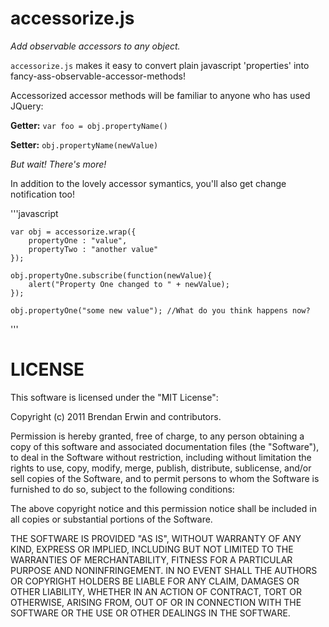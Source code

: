 accessorize.js
==============
_Add observable accessors to any object._

`accessorize.js` makes it easy to convert plain javascript 'properties'
into fancy-ass-observable-accessor-methods!

Accessorized accessor methods will be familiar to anyone who has used
JQuery:

**Getter:** `var foo = obj.propertyName()`

**Setter:** `obj.propertyName(newValue)`


_But wait! There's more!_

In addition to the lovely accessor symantics, you'll also get change
notification too!

'''javascript

    var obj = accessorize.wrap({
        propertyOne : "value",
        propertyTwo : "another value"
    });

    obj.propertyOne.subscribe(function(newValue){
        alert("Property One changed to " + newValue);
    });

    obj.propertyOne("some new value"); //What do you think happens now?

'''



LICENSE
=======
This software is licensed under the "MIT License":

Copyright (c) 2011 Brendan Erwin and contributors.

Permission is hereby granted, free of charge, to any person obtaining a copy
of this software and associated documentation files (the "Software"), to deal
in the Software without restriction, including without limitation the rights
to use, copy, modify, merge, publish, distribute, sublicense, and/or sell
copies of the Software, and to permit persons to whom the Software is
furnished to do so, subject to the following conditions:

The above copyright notice and this permission notice shall be included in
all copies or substantial portions of the Software.

THE SOFTWARE IS PROVIDED "AS IS", WITHOUT WARRANTY OF ANY KIND, EXPRESS OR
IMPLIED, INCLUDING BUT NOT LIMITED TO THE WARRANTIES OF MERCHANTABILITY,
FITNESS FOR A PARTICULAR PURPOSE AND NONINFRINGEMENT. IN NO EVENT SHALL THE
AUTHORS OR COPYRIGHT HOLDERS BE LIABLE FOR ANY CLAIM, DAMAGES OR OTHER
LIABILITY, WHETHER IN AN ACTION OF CONTRACT, TORT OR OTHERWISE, ARISING FROM,
OUT OF OR IN CONNECTION WITH THE SOFTWARE OR THE USE OR OTHER DEALINGS IN
THE SOFTWARE.

